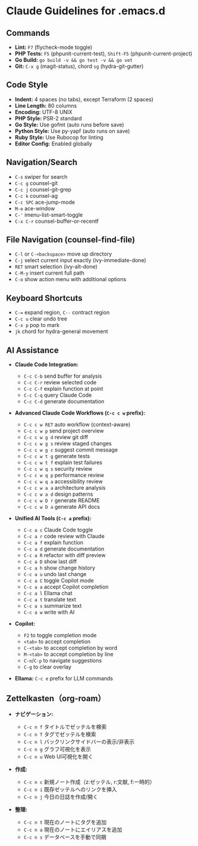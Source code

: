 # Claude Guidelines for .emacs.d

## Commands
- **Lint:** `F7` (flycheck-mode toggle)
- **PHP Tests:** `F5` (phpunit-current-test), `Shift-F5` (phpunit-current-project)
- **Go Build:** `go build -v && go test -v && go vet`
- **Git:** `C-x g` (magit-status), chord `sg` (hydra-git-gutter)

## Code Style
- **Indent:** 4 spaces (no tabs), except Terraform (2 spaces)
- **Line Length:** 80 columns
- **Encoding:** UTF-8 UNIX
- **PHP Style:** PSR-2 standard
- **Go Style:** Use gofmt (auto runs before save)
- **Python Style:** Use py-yapf (auto runs on save)
- **Ruby Style:** Use Rubocop for linting
- **Editor Config:** Enabled globally

## Navigation/Search
- `C-s` swiper for search
- `C-c g` counsel-git
- `C-c j` counsel-git-grep
- `C-c k` counsel-ag
- `C-c SPC` ace-jump-mode
- `M-o` ace-window
- `C-'` imenu-list-smart-toggle
- `C-x C-r` counsel-buffer-or-recentf

## File Navigation (counsel-find-file)
- `C-l` or `C-<backspace>` move up directory
- `C-j` select current input exactly (ivy-immediate-done)
- `RET` smart selection (ivy-alt-done)
- `C-M-y` insert current full path
- `C-o` show action menu with additional options

## Keyboard Shortcuts
- `C-=` expand region, `C--` contract region
- `C-c u` clear undo tree
- `C-x p` pop to mark
- `jk` chord for hydra-general movement

## AI Assistance
- **Claude Code Integration:**
  - `C-c C-b` send buffer for analysis
  - `C-c C-r` review selected code
  - `C-c C-f` explain function at point
  - `C-c C-q` query Claude Code
  - `C-c C-d` generate documentation

- **Advanced Claude Code Workflows (`C-c c w` prefix):**
  - `C-c c w RET` auto workflow (context-aware)
  - `C-c c w p` send project overview
  - `C-c c w g d` review git diff
  - `C-c c w g s` review staged changes
  - `C-c c w g c` suggest commit message
  - `C-c c w t g` generate tests
  - `C-c c w t f` explain test failures
  - `C-c c w q s` security review
  - `C-c c w q p` performance review
  - `C-c c w q a` accessibility review
  - `C-c c w a a` architecture analysis
  - `C-c c w a d` design patterns
  - `C-c c w D r` generate README
  - `C-c c w D a` generate API docs

- **Unified AI Tools (`C-c a` prefix):**
  - `C-c a c` Claude Code toggle
  - `C-c a r` code review with Claude
  - `C-c a f` explain function
  - `C-c a d` generate documentation
  - `C-c a R` refactor with diff preview
  - `C-c a D` show last diff
  - `C-c a h` show change history
  - `C-c a u` undo last change
  - `C-c a C` toggle Copilot mode
  - `C-c a a` accept Copilot completion
  - `C-c a l` Ellama chat
  - `C-c a t` translate text
  - `C-c a s` summarize text
  - `C-c a w` write with AI

- **Copilot:**
  - `F2` to toggle completion mode
  - `<tab>` to accept completion
  - `C-<tab>` to accept completion by word
  - `M-<tab>` to accept completion by line
  - `C-n`/`C-p` to navigate suggestions
  - `C-g` to clear overlay

- **Ellama:** `C-c e` prefix for LLM commands

## Zettelkasten（org-roam）
- **ナビゲーション:**
  - `C-c n f` タイトルでゼッテルを検索
  - `C-c n T` タグでゼッテルを検索
  - `C-c n l` バックリンクサイドバーの表示/非表示
  - `C-c n g` グラフ可視化を表示
  - `C-c n u` Web UI可視化を開く

- **作成:**
  - `C-c n c` 新規ノート作成（z:ゼッテル, r:文献, f:一時的）
  - `C-c n i` 既存ゼッテルへのリンクを挿入
  - `C-c n j` 今日の日誌を作成/開く

- **整理:**
  - `C-c n t` 現在のノートにタグを追加
  - `C-c n a` 現在のノートにエイリアスを追加
  - `C-c n s` データベースを手動で同期